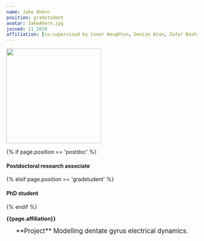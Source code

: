 ```yaml
---
name: Jake Ahern
position: gradstudent
avatar: JakeAhern.jpg
joined: 11_2019
affiliation: [co-supervised by Conor Houghton, Denize Atan, Zafar Bashir]
---
```


<img width="250" src="{{site.baseurl}}/images/people/{{page.avatar}}" data-action="zoom">

 {% if page.position == 'postdoc' %}
<h4>Postdoctoral research associate</h4>
 {% elsif page.position == 'gradstudent' %}
<h4>PhD student</h4>
 {% endif %}

<b>{{page.affiliation}}</b>

<header class="masthead text-justify" style="font-size:120%">
**Project**  
Modelling dentate gyrus electrical dynamics.
</header>
<br><br>
